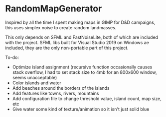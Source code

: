 # RandomMapGenerator

Inspired by all the time I spent making maps in GIMP for D&D campaigns,
this uses simplex noise to create random landmasses.

This only depends on SFML and FastNoiseLite, both of which are included with the project.
SFML libs built for Visual Studio 2019 on Windows ae included, they are the only non-portable
part of this project.

To-do:
* Optimize island assignment (recursive function occasionally causes stack overflow, I had to set stack size to 4mb for an 800x600 window, seems unacceptable)  
* Color islands and water  
* Add beaches around the borders of the islands  
* Add features like towns, rivers, mountains  
* Add configuration file to change threshold value, island count, map size, etc  
* Give water some kind of texture/animation so it isn't just solid blue  
